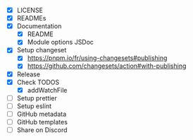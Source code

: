 - [x] LICENSE
- [x] READMEs
- [x] Documentation
  - [x] README
  - [x] Module options JSDoc
- [x] Setup changeset
  - [x] https://pnpm.io/fr/using-changesets#publishing
  - [x] https://github.com/changesets/action#with-publishing
- [x] Release
- [x] Check TODOS
  - [x] addWatchFile
- [ ] Setup prettier
- [ ] Setup eslint
- [ ] GitHub metadata
- [ ] GitHub templates
- [ ] Share on Discord